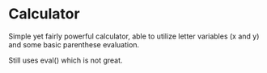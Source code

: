 # Calculator
Simple yet fairly powerful calculator, able to utilize letter variables (x and y) and some basic parenthese evaluation.

Still uses eval() which is not great.
